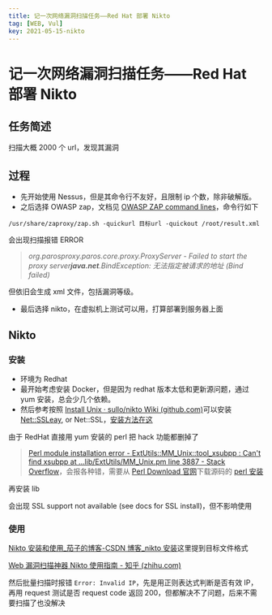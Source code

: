 ```yaml
---
title: 记一次网络漏洞扫描任务——Red Hat 部署 Nikto
tag: [WEB, Vul]
key: 2021-05-15-nikto
---
```




# 记一次网络漏洞扫描任务——Red Hat 部署 Nikto

## 任务简述

扫描大概 2000 个 url，发现其漏洞

## 过程

- 先开始使用 Nessus，但是其命令行不友好，且限制 ip 个数，除非破解版。
- 之后选择 OWASP zap，文档见 [OWASP ZAP command lines](https%3A%2F%2Fwww.zaproxy.org%2Fdocs%2Fdesktop%2Fcmdline%2F)，命令行如下

`/usr/share/zaproxy/zap.sh -quickurl 目标url -quickout /root/result.xml`

会出现扫描报错 ERROR

> *org.parosproxy.paros.core.proxy.ProxyServer  - Failed to start the proxy server**java.net**.BindException: 无法指定被请求的地址 (Bind failed)*

但依旧会生成 xml 文件，包括漏洞等级。

- 最后选择 nikto，在虚拟机上测试可以用，打算部署到服务器上面

## Nikto

### 安装

- 环境为 Redhat
- 最开始考虑安装 Docker，但是因为 redhat 版本太低和更新源问题，通过 yum 安装，总会少几个依赖。
- 然后参考按照 [Install Unix · sullo/nikto Wiki (github.com)](https://github.com/sullo/nikto/wiki/Install-Unix)可以安装 [Net::SSLeay](https%3A%2F%2Fmetacpan.org%2Fpod%2FNet%3A%3ASSLeay), or Net::SSL，[安装方法在这](https%3A%2F%2Fblog.csdn.net%2Fweixin_34000916%2Farticle%2Fdetails%2F92354797)

由于 RedHat 直接用 yum 安装的 perl 把 hack 功能都删掉了

> [Perl module installation error - ExtUtils::MM_Unix::tool_xsubpp : Can't find xsubpp at ...lib/ExtUtils/MM_Unix.pm line 3887 - Stack Overflow](https://stackoverflow.com/questions/61479572/perl-module-installation-error-extutilsmm-unixtool-xsubpp-cant-find-xsu)，会报各种错，需要从 [Perl Download 官网](https%3A%2F%2Fwww.perl.org%2Fget.html%23unix_like)下载源码的 [perl 安装](https%3A%2F%2Fblog.csdn.net%2Fs592652578%2Farticle%2Fdetails%2F74978181)

再安装 lib

会出现 SSL support not available (see docs for SSL install)，但不影响使用

### 使用

[Nikto 安装和使用_茄子的博客-CSDN 博客_nikto 安装](https://blog.csdn.net/hexf9632/article/details/106538930)这里提到目标文件格式

[Web 漏洞扫描神器 Nikto 使用指南 - 知乎 (zhihu.com)](https://zhuanlan.zhihu.com/p/124246499)

然后批量扫描时报错 `Error: Invalid IP`，先是用正则表达式判断是否有效 IP，再用 request 测试是否 request code 返回 200，但都解决不了问题，后来不需要扫描了也没解决
